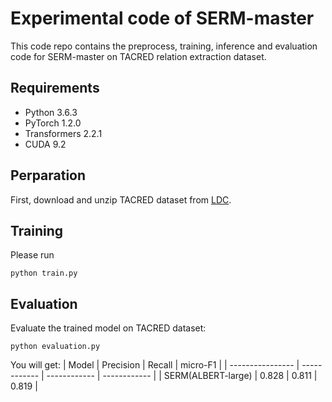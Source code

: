 # Experimental code of SERM-master
This code repo contains the preprocess, training, inference and evaluation code for SERM-master on TACRED relation extraction dataset. 

## Requirements
* Python 3.6.3
* PyTorch 1.2.0
* Transformers 2.2.1
* CUDA 9.2

## Perparation
First, download and unzip TACRED dataset from [LDC](https://catalog.ldc.upenn.edu/LDC2018T24).

## Training
Please run 
```
python train.py
```

## Evaluation
Evaluate the trained model on TACRED dataset:
```
python evaluation.py
```
You will get:
| Model | Precision | Recall | micro-F1 |
| ---------------- | ------------ | ------------ | ------------ |
| SERM(ALBERT-large) | 0.828 | 0.811 | 0.819 |
